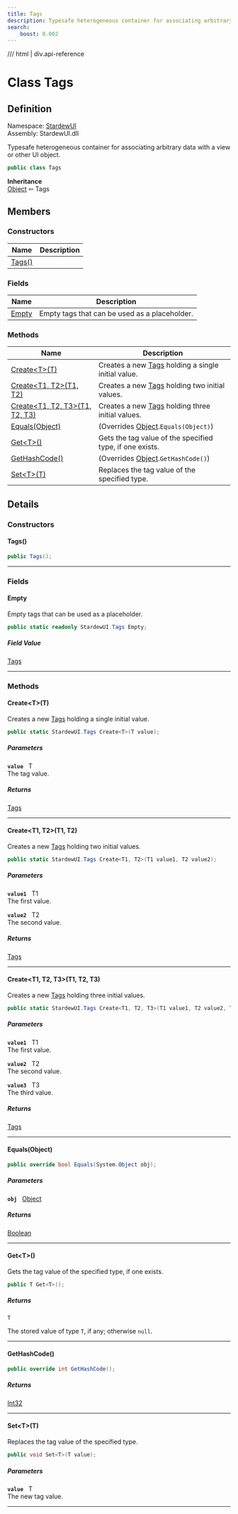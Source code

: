 ```yaml
---
title: Tags
description: Typesafe heterogeneous container for associating arbitrary data with a view or other UI object.
search:
    boost: 0.002
---
```


<link rel="stylesheet" href="/StardewUI/stylesheets/reference.css" />

/// html | div.api-reference

# Class Tags

## Definition

<div class="api-definition" markdown>

Namespace: [StardewUI](index.md)  
Assembly: StardewUI.dll  

</div>

Typesafe heterogeneous container for associating arbitrary data with a view or other UI object.

```cs
public class Tags
```

**Inheritance**  
[Object](https://learn.microsoft.com/en-us/dotnet/api/system.object) ⇦ Tags

## Members

### Constructors

 | Name | Description |
| --- | --- |
| [Tags()](#tags) |  | 

### Fields

 | Name | Description |
| --- | --- |
| [Empty](#empty) | Empty tags that can be used as a placeholder. | 

### Methods

 | Name | Description |
| --- | --- |
| [Create&lt;T&gt;(T)](#creatett) | Creates a new [Tags](tags.md) holding a single initial value. | 
| [Create&lt;T1, T2&gt;(T1, T2)](#createt1-t2t1-t2) | Creates a new [Tags](tags.md) holding two initial values. | 
| [Create&lt;T1, T2, T3&gt;(T1, T2, T3)](#createt1-t2-t3t1-t2-t3) | Creates a new [Tags](tags.md) holding three initial values. | 
| [Equals(Object)](#equalsobject) | <span class="muted" markdown>(Overrides [Object](https://learn.microsoft.com/en-us/dotnet/api/system.object).`Equals(Object)`)</span> | 
| [Get&lt;T&gt;()](#gett) | Gets the tag value of the specified type, if one exists. | 
| [GetHashCode()](#gethashcode) | <span class="muted" markdown>(Overrides [Object](https://learn.microsoft.com/en-us/dotnet/api/system.object).`GetHashCode()`)</span> | 
| [Set&lt;T&gt;(T)](#settt) | Replaces the tag value of the specified type. | 

## Details

### Constructors

#### Tags()



```cs
public Tags();
```

-----

### Fields

#### Empty

Empty tags that can be used as a placeholder.

```cs
public static readonly StardewUI.Tags Empty;
```

##### Field Value

[Tags](tags.md)

-----

### Methods

#### Create&lt;T&gt;(T)

Creates a new [Tags](tags.md) holding a single initial value.

```cs
public static StardewUI.Tags Create<T>(T value);
```

##### Parameters

**`value`** &nbsp; T  
The tag value.

##### Returns

[Tags](tags.md)

-----

#### Create&lt;T1, T2&gt;(T1, T2)

Creates a new [Tags](tags.md) holding two initial values.

```cs
public static StardewUI.Tags Create<T1, T2>(T1 value1, T2 value2);
```

##### Parameters

**`value1`** &nbsp; T1  
The first value.

**`value2`** &nbsp; T2  
The second value.

##### Returns

[Tags](tags.md)

-----

#### Create&lt;T1, T2, T3&gt;(T1, T2, T3)

Creates a new [Tags](tags.md) holding three initial values.

```cs
public static StardewUI.Tags Create<T1, T2, T3>(T1 value1, T2 value2, T3 value3);
```

##### Parameters

**`value1`** &nbsp; T1  
The first value.

**`value2`** &nbsp; T2  
The second value.

**`value3`** &nbsp; T3  
The third value.

##### Returns

[Tags](tags.md)

-----

#### Equals(Object)



```cs
public override bool Equals(System.Object obj);
```

##### Parameters

**`obj`** &nbsp; [Object](https://learn.microsoft.com/en-us/dotnet/api/system.object)

##### Returns

[Boolean](https://learn.microsoft.com/en-us/dotnet/api/system.boolean)

-----

#### Get&lt;T&gt;()

Gets the tag value of the specified type, if one exists.

```cs
public T Get<T>();
```

##### Returns

`T`

  The stored value of type `T`, if any; otherwise `null`.

-----

#### GetHashCode()



```cs
public override int GetHashCode();
```

##### Returns

[Int32](https://learn.microsoft.com/en-us/dotnet/api/system.int32)

-----

#### Set&lt;T&gt;(T)

Replaces the tag value of the specified type.

```cs
public void Set<T>(T value);
```

##### Parameters

**`value`** &nbsp; T  
The new tag value.

-----

